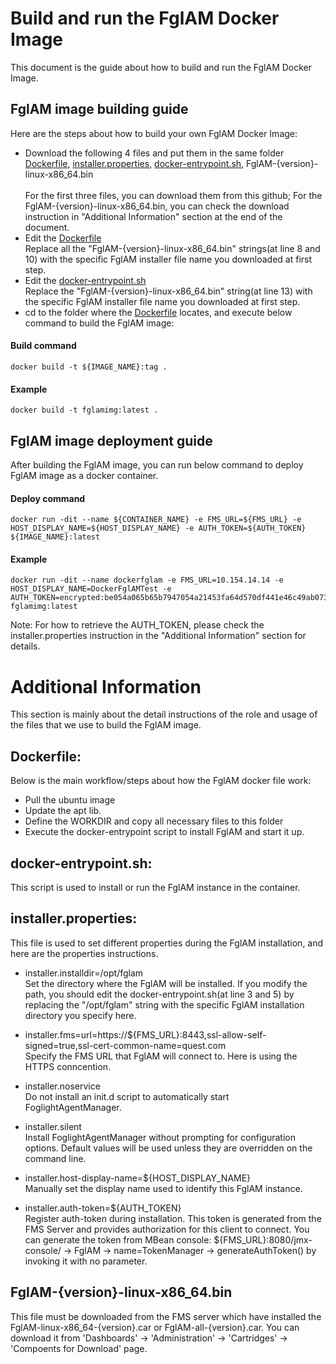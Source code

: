 # Build and run the FglAM Docker Image
This document is the guide about how to build and run the FglAM Docker Image.

## FglAM image building guide
Here are the steps about how to build your own FglAM Docker Image:
* Download the following 4 files and put them in the same folder \
[Dockerfile](https://github.com/Foglight/dockerimage/blob/master/FglAMDockerImage/Dockerfile),  [installer.properties](https://github.com/Foglight/dockerimage/blob/master/FglAMDockerImage/installer.properties),  [docker-entrypoint.sh](https://github.com/Foglight/dockerimage/blob/master/FglAMDockerImage/docker-entrypoint.sh), FglAM-{version}-linux-x86_64.bin \
\
For the first three files, you can download them from this github; For the FglAM-{version}-linux-x86_64.bin, you can check the download instruction in "Additional Information" section at the end of the document.
* Edit the [Dockerfile](https://github.com/Foglight/dockerimage/blob/master/FglAMDockerImage/Dockerfile) \
Replace all the "FglAM-{version}-linux-x86_64.bin" strings(at line 8 and 10) with the specific FglAM installer file name you downloaded at first step.
* Edit the [docker-entrypoint.sh](https://github.com/Foglight/dockerimage/blob/master/FglAMDockerImage/docker-entrypoint.sh) \
Replace the "FglAM-{version}-linux-x86_64.bin" string(at line 13) with the specific FglAM installer file name you downloaded at first step.
* cd to the folder where the [Dockerfile](https://github.com/Foglight/dockerimage/blob/master/FglAMDockerImage/Dockerfile) locates, and execute below command to build the FglAM image: 

#### Build command
```
docker build -t ${IMAGE_NAME}:tag .
```
#### Example
```
docker build -t fglamimg:latest .
```

## FglAM image deployment guide
After building the FglAM image, you can run below command to deploy FglAM image as a docker container.

#### Deploy command
```
docker run -dit --name ${CONTAINER_NAME} -e FMS_URL=${FMS_URL} -e HOST_DISPLAY_NAME=${HOST_DISPLAY_NAME} -e AUTH_TOKEN=${AUTH_TOKEN} ${IMAGE_NAME}:latest
```
#### Example 
```
docker run -dit --name dockerfglam -e FMS_URL=10.154.14.14 -e HOST_DISPLAY_NAME=DockerFglAMTest -e AUTH_TOKEN=encrypted:be054a065b65b7947054a21453fa64d570df441e46c49ab073039a48c893a392da5b289af8925d864d4e9831ba21fc3ad0383cae86be2b5fc3783a329bfdd1dc1a04c86c557b21596def6ceeffd97bfdb58afbed5dbf31bba6c3d62c31758ebcf0d8941b6a317b41b93f72c4d18c2919 fglamimg:latest
```
Note: For how to retrieve the AUTH_TOKEN, please check the installer.properties instruction in the "Additional Information" section for details.

# Additional Information
This section is mainly about the detail instructions of the role and usage of the files that we use to build the FglAM image.
## Dockerfile:
Below is the main workflow/steps about how the FglAM docker file work: 
- Pull the ubuntu image
- Update the apt lib. 
- Define the WORKDIR and copy all necessary files to this folder 
- Execute the docker-entrypoint script to install FglAM and start it up. 


## docker-entrypoint.sh:
This script is used to install or run the FglAM instance in the container. 


## installer.properties:
This file is used to set different properties during the FglAM installation, and here are the properties instructions.
* installer.installdir=/opt/fglam \
Set the directory where the FglAM will be installed. If you modify the path, you should edit the docker-entrypoint.sh(at line 3 and 5) by replacing the "/opt/fglam" string with the specific FglAM installation directory you specify here.

* installer.fms=url=https://${FMS_URL}:8443,ssl-allow-self-signed=true,ssl-cert-common-name=quest.com \
Specify the FMS URL that FglAM will connect to. Here is using the HTTPS conncention. 

* installer.noservice \
Do not install an init.d script to automatically start FoglightAgentManager. 

* installer.silent \
Install FoglightAgentManager without prompting for configuration options. Default values will be used unless they are overridden on the command line. 

* installer.host-display-name=${HOST_DISPLAY_NAME} \
Manually set the display name used to identify this FglAM instance. 

* installer.auth-token=${AUTH_TOKEN} \
Register auth-token during installation. This token is generated from the FMS Server and provides authorization for this client to connect. You can generate the token from MBean console: ${FMS_URL}:8080/jmx-console/ -> FglAM -> name=TokenManager -> generateAuthToken() by invoking it with no parameter. 


## FglAM-{version}-linux-x86_64.bin
This file must be downloaded from the FMS server which have installed the FglAM-linux-x86_64-{version}.car or FglAM-all-{version}.car. You can download it from 'Dashboards' -> 'Administration' -> 'Cartridges' -> 'Compoents for Download' page.
